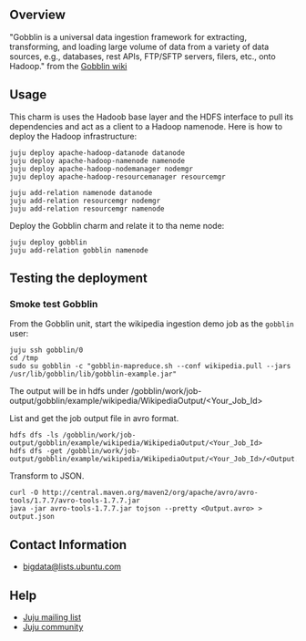 ## Overview

"Gobblin is a universal data ingestion framework for extracting, transforming,
and loading large volume of data from a variety of data sources, 
e.g., databases, rest APIs, FTP/SFTP servers, filers, etc., onto Hadoop."
from the [Gobblin wiki](https://github.com/linkedin/gobblin/wiki) 

## Usage
This charm is uses the Hadoob base layer and the HDFS interface to pull its dependencies
and act as a client to a Hadoop namenode. Here is how to deploy the Hadoop infrastructure:

    juju deploy apache-hadoop-datanode datanode
    juju deploy apache-hadoop-namenode namenode
    juju deploy apache-hadoop-nodemanager nodemgr
    juju deploy apache-hadoop-resourcemanager resourcemgr

    juju add-relation namenode datanode
    juju add-relation resourcemgr nodemgr
    juju add-relation resourcemgr namenode


Deploy the Gobblin charm and relate it to tha neme node:
 
    juju deploy gobblin
    juju add-relation gobblin namenode


## Testing the deployment

### Smoke test Gobblin
From the Gobblin unit, start the wikipedia ingestion demo job as the `gobblin` user:

    juju ssh gobblin/0
    cd /tmp
    sudo su gobblin -c "gobblin-mapreduce.sh --conf wikipedia.pull --jars /usr/lib/gobblin/lib/gobblin-example.jar"

The output will be in hdfs under /gobblin/work/job-output/gobblin/example/wikipedia/WikipediaOutput/<Your_Job_Id>

List and get the job output file in avro format.

    hdfs dfs -ls /gobblin/work/job-output/gobblin/example/wikipedia/WikipediaOutput/<Your_Job_Id>
    hdfs dfs -get /gobblin/work/job-output/gobblin/example/wikipedia/WikipediaOutput/<Your_Job_Id>/<Output.avro>

Transform to JSON.

    curl -O http://central.maven.org/maven2/org/apache/avro/avro-tools/1.7.7/avro-tools-1.7.7.jar
    java -jar avro-tools-1.7.7.jar tojson --pretty <Output.avro> > output.json

## Contact Information

- <bigdata@lists.ubuntu.com>


## Help

- [Juju mailing list](https://lists.ubuntu.com/mailman/listinfo/juju)
- [Juju community](https://jujucharms.com/community)
